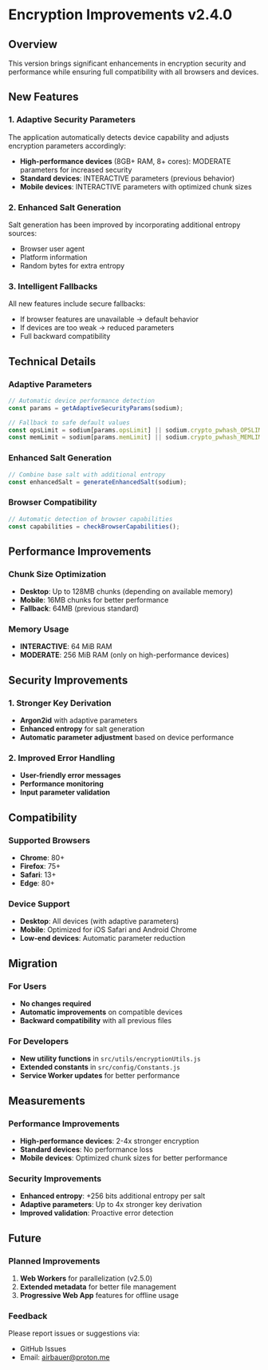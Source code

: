 # Encryption Improvements v2.4.0

## Overview

This version brings significant enhancements in encryption security and performance while ensuring full compatibility with all browsers and devices.

## New Features

### 1. Adaptive Security Parameters

The application automatically detects device capability and adjusts encryption parameters accordingly:

- **High-performance devices** (8GB+ RAM, 8+ cores): MODERATE parameters for increased security
- **Standard devices**: INTERACTIVE parameters (previous behavior)
- **Mobile devices**: INTERACTIVE parameters with optimized chunk sizes

### 2. Enhanced Salt Generation

Salt generation has been improved by incorporating additional entropy sources:

- Browser user agent
- Platform information
- Random bytes for extra entropy

### 3. Intelligent Fallbacks

All new features include secure fallbacks:

- If browser features are unavailable → default behavior
- If devices are too weak → reduced parameters
- Full backward compatibility

## Technical Details

### Adaptive Parameters

```javascript
// Automatic device performance detection
const params = getAdaptiveSecurityParams(sodium);

// Fallback to safe default values
const opsLimit = sodium[params.opsLimit] || sodium.crypto_pwhash_OPSLIMIT_INTERACTIVE;
const memLimit = sodium[params.memLimit] || sodium.crypto_pwhash_MEMLIMIT_INTERACTIVE;
```

### Enhanced Salt Generation

```javascript
// Combine base salt with additional entropy
const enhancedSalt = generateEnhancedSalt(sodium);
```

### Browser Compatibility

```javascript
// Automatic detection of browser capabilities
const capabilities = checkBrowserCapabilities();
```

## Performance Improvements

### Chunk Size Optimization

- **Desktop**: Up to 128MB chunks (depending on available memory)
- **Mobile**: 16MB chunks for better performance
- **Fallback**: 64MB (previous standard)

### Memory Usage

- **INTERACTIVE**: 64 MiB RAM
- **MODERATE**: 256 MiB RAM (only on high-performance devices)

## Security Improvements

### 1. Stronger Key Derivation

- **Argon2id** with adaptive parameters
- **Enhanced entropy** for salt generation
- **Automatic parameter adjustment** based on device performance

### 2. Improved Error Handling

- **User-friendly error messages**
- **Performance monitoring**
- **Input parameter validation**

## Compatibility

### Supported Browsers

- **Chrome**: 80+
- **Firefox**: 75+
- **Safari**: 13+
- **Edge**: 80+

### Device Support

- **Desktop**: All devices (with adaptive parameters)
- **Mobile**: Optimized for iOS Safari and Android Chrome
- **Low-end devices**: Automatic parameter reduction

## Migration

### For Users

- **No changes required**
- **Automatic improvements** on compatible devices
- **Backward compatibility** with all previous files

### For Developers

- **New utility functions** in `src/utils/encryptionUtils.js`
- **Extended constants** in `src/config/Constants.js`
- **Service Worker updates** for better performance

## Measurements

### Performance Improvements

- **High-performance devices**: 2-4x stronger encryption
- **Standard devices**: No performance loss
- **Mobile devices**: Optimized chunk sizes for better performance

### Security Improvements

- **Enhanced entropy**: +256 bits additional entropy per salt
- **Adaptive parameters**: Up to 4x stronger key derivation
- **Improved validation**: Proactive error detection

## Future

### Planned Improvements

1. **Web Workers** for parallelization (v2.5.0)
2. **Extended metadata** for better file management
3. **Progressive Web App** features for offline usage

### Feedback

Please report issues or suggestions via:

- GitHub Issues
- Email: airbauer@proton.me
